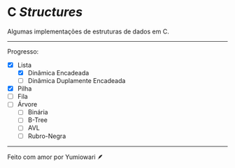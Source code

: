 # C _Structures_

Algumas implementações de estruturas de dados em C.

---

Progresso:

- [x] Lista
    - [x] Dinâmica Encadeada
    - [ ] Dinâmica Duplamente Encadeada
- [x] Pilha
- [ ] Fila
- [ ] Árvore
    - [ ] Binária
    - [ ] B-Tree
    - [ ] AVL
    - [ ] Rubro-Negra

---

Feito com amor por Yumiowari 🪶